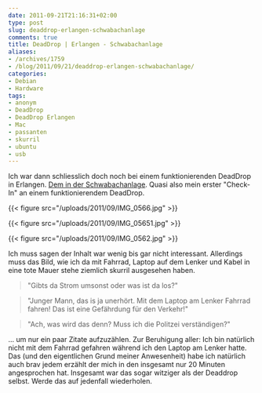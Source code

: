 ```yaml
---
date: 2011-09-21T21:16:31+02:00
type: post
slug: deaddrop-erlangen-schwabachanlage
comments: true
title: DeadDrop | Erlangen - Schwabachanlage
aliases:
- /archives/1759
- /blog/2011/09/21/deaddrop-erlangen-schwabachanlage/
categories:
- Debian
- Hardware
tags:
- anonym
- DeadDrop
- DeadDrop Erlangen
- Mac
- passanten
- skurril
- ubuntu
- usb
---
```


Ich war dann schliesslich doch noch bei einem funktionierenden DeadDrop in
Erlangen. [Dem in der Schwabachanlage](http://www.deaddrops.com/db/?page=view&id=682). Quasi also
mein erster "Check-In" an einem funktionierendem DeadDrop.

{{< figure src="/uploads/2011/09/IMG_0566.jpg" >}}

{{< figure src="/uploads/2011/09/IMG_05651.jpg" >}}

{{< figure src="/uploads/2011/09/IMG_0562.jpg" >}}

Ich muss sagen der Inhalt war wenig bis gar nicht interessant. Allerdings
muss das Bild, wie ich da mit Fahrrad, Laptop auf dem Lenker und Kabel in
eine tote Mauer stehe ziemlich skurril ausgesehen haben.

> "Gibts da Strom umsonst oder was ist da los?"

> "Junger Mann, das is ja unerhört. Mit dem Laptop am Lenker Fahrrad fahren!
> Das ist eine Gefährdung für den Verkehr!"

> "Ach, was wird das denn? Muss ich die Politzei verständigen?"

... um nur ein paar Zitate aufzuzählen. Zur Beruhigung aller: Ich bin
natürlich nicht mit dem Fahrrad gefahren während ich den Laptop am Lenker
hatte. Das (und den eigentlichen Grund meiner Anwesenheit) habe ich
natürlich auch brav jedem erzählt der mich in den insgesamt nur 20 Minuten
angesprochen hat. Insgesamt war das sogar witziger als der Deaddrop selbst.
Werde das auf jedenfall wiederholen.

